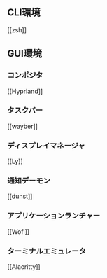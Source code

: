 ## CLI環境
[[zsh]]
## GUI環境
### コンポジタ
[[Hyprland]]
### タスクバー
[[wayber]]
### ディスプレイマネージャ
[[Ly]]
### 通知デーモン
[[dunst]]
### アプリケーションランチャー
[[Wofi]]
### ターミナルエミュレータ
[[Alacritty]]
